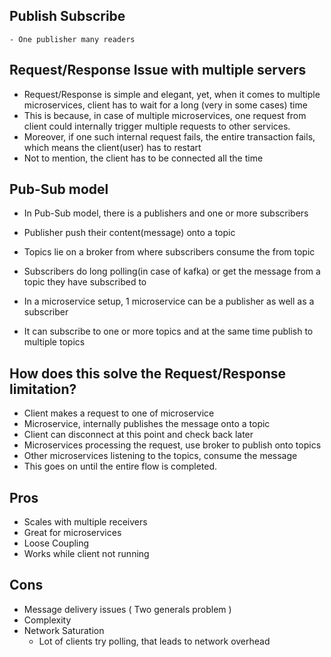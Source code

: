 ## Publish Subscribe
	- One publisher many readers

## Request/Response Issue with multiple servers
- Request/Response is simple and elegant, yet, when it comes to multiple microservices, client has to wait for a long (very in some cases) time
- This is because, in case of multiple microservices, one request from client could internally trigger multiple requests to other services.
- Moreover, if one such internal request fails, the entire transaction fails, which means the client(user) has to restart
- Not to mention, the client has to be connected all the time

## Pub-Sub model

- In Pub-Sub model, there is a publishers and one or more subscribers
- Publisher push their content(message) onto a topic
- Topics lie on a broker from where subscribers consume the from topic
- Subscribers do long polling(in case of kafka) or get the message from a topic they have subscribed to

- In a microservice setup, 1 microservice can be a publisher as well as a subscriber
- It can subscribe to one or more topics and at the same time publish to multiple topics

## How does this solve the Request/Response limitation?

- Client makes a request to one of microservice
- Microservice, internally publishes the message onto a topic
- Client can disconnect at this point and check back later
- Microservices processing the request, use broker to publish onto topics
- Other microservices listening to the topics, consume the message
- This goes on until the entire flow is completed.

## Pros

- Scales with multiple receivers
- Great for microservices
- Loose Coupling
- Works while client not running

## Cons

- Message delivery issues ( Two generals problem )
- Complexity
- Network Saturation
	- Lot of clients try polling, that leads to network overhead

